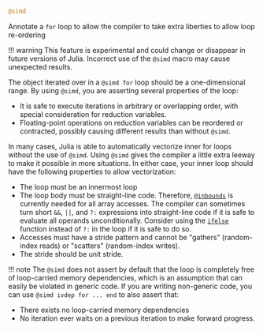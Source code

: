 ```julia
@simd
```

Annotate a `for` loop to allow the compiler to take extra liberties to allow loop re-ordering

!!! warning
    This feature is experimental and could change or disappear in future versions of Julia. Incorrect use of the `@simd` macro may cause unexpected results.


The object iterated over in a `@simd for` loop should be a one-dimensional range. By using `@simd`, you are asserting several properties of the loop:

  * It is safe to execute iterations in arbitrary or overlapping order, with special consideration for reduction variables.
  * Floating-point operations on reduction variables can be reordered or contracted, possibly causing different results than without `@simd`.

In many cases, Julia is able to automatically vectorize inner for loops without the use of `@simd`. Using `@simd` gives the compiler a little extra leeway to make it possible in more situations. In either case, your inner loop should have the following properties to allow vectorization:

  * The loop must be an innermost loop
  * The loop body must be straight-line code. Therefore, [`@inbounds`](@ref) is   currently needed for all array accesses. The compiler can sometimes turn   short `&&`, `||`, and `?:` expressions into straight-line code if it is safe   to evaluate all operands unconditionally. Consider using the [`ifelse`](@ref)   function instead of `?:` in the loop if it is safe to do so.
  * Accesses must have a stride pattern and cannot be "gathers" (random-index   reads) or "scatters" (random-index writes).
  * The stride should be unit stride.

!!! note
    The `@simd` does not assert by default that the loop is completely free of loop-carried memory dependencies, which is an assumption that can easily be violated in generic code. If you are writing non-generic code, you can use `@simd ivdep for ... end` to also assert that:


  * There exists no loop-carried memory dependencies
  * No iteration ever waits on a previous iteration to make forward progress.
